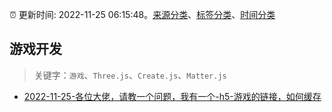 :alarm_clock: 更新时间: 2022-11-25 06:15:48。[来源分类](../README.md)、[标签分类](../TAGS.md)、[时间分类](../TIMELINE.md)

## 游戏开发


> 关键字：`游戏`、`Three.js`、`Create.js`、`Matter.js`



- [2022-11-25-各位大佬，请教一个问题，我有一个-h5-游戏的链接，如何缓存](https://www.v2ex.com/t/897846) 